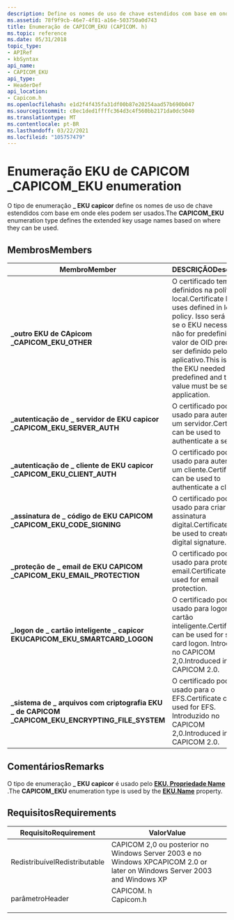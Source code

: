 ```yaml
---
description: Define os nomes de uso de chave estendidos com base em onde eles podem ser usados.
ms.assetid: 78f9f9cb-46e7-4f81-a16e-503750a0d743
title: Enumeração de CAPICOM_EKU (CAPICOM. h)
ms.topic: reference
ms.date: 05/31/2018
topic_type:
- APIRef
- kbSyntax
api_name:
- CAPICOM_EKU
api_type:
- HeaderDef
api_location:
- Capicom.h
ms.openlocfilehash: e1d2f4f435fa31df00b87e20254aad57b690b047
ms.sourcegitcommit: c8ec1ded1ffffc364d3c4f560bb2171da0dc5040
ms.translationtype: MT
ms.contentlocale: pt-BR
ms.lasthandoff: 03/22/2021
ms.locfileid: "105757479"
---
```

# <a name="capicom_eku-enumeration"></a><span data-ttu-id="f360d-103">Enumeração EKU de CAPICOM \_</span><span class="sxs-lookup"><span data-stu-id="f360d-103">CAPICOM\_EKU enumeration</span></span>

<span data-ttu-id="f360d-104">O tipo de enumeração **\_ EKU capicor** define os nomes de uso de chave estendidos com base em onde eles podem ser usados.</span><span class="sxs-lookup"><span data-stu-id="f360d-104">The **CAPICOM\_EKU** enumeration type defines the extended key usage names based on where they can be used.</span></span>

## <a name="members"></a><span data-ttu-id="f360d-105">Membros</span><span class="sxs-lookup"><span data-stu-id="f360d-105">Members</span></span>



| <span data-ttu-id="f360d-106">Membro</span><span class="sxs-lookup"><span data-stu-id="f360d-106">Member</span></span>                                     | <span data-ttu-id="f360d-107">DESCRIÇÃO</span><span class="sxs-lookup"><span data-stu-id="f360d-107">Description</span></span>                                                                                                                                                 | <span data-ttu-id="f360d-108">Valor</span><span class="sxs-lookup"><span data-stu-id="f360d-108">Value</span></span> |
|--------------------------------------------|-------------------------------------------------------------------------------------------------------------------------------------------------------------|-------|
| <span data-ttu-id="f360d-109">**\_outro EKU de CApicom \_**</span><span class="sxs-lookup"><span data-stu-id="f360d-109">**CAPICOM\_EKU\_OTHER**</span></span>                    | <span data-ttu-id="f360d-110">O certificado tem usos definidos na política local.</span><span class="sxs-lookup"><span data-stu-id="f360d-110">Certificate has uses defined in local policy.</span></span> <span data-ttu-id="f360d-111">Isso será usado se o EKU necessário não for predefinido e o valor de OID precisar ser definido pelo aplicativo.</span><span class="sxs-lookup"><span data-stu-id="f360d-111">This is used if the EKU needed is not predefined and the OID value must be set by the application.</span></span><br/> | <span data-ttu-id="f360d-112">0</span><span class="sxs-lookup"><span data-stu-id="f360d-112">0</span></span>     |
| <span data-ttu-id="f360d-113">**\_autenticação de \_ servidor de EKU capicor \_**</span><span class="sxs-lookup"><span data-stu-id="f360d-113">**CAPICOM\_EKU\_SERVER\_AUTH**</span></span>             | <span data-ttu-id="f360d-114">O certificado pode ser usado para autenticar um servidor.</span><span class="sxs-lookup"><span data-stu-id="f360d-114">Certificate can be used to authenticate a server.</span></span><br/>                                                                                                | <span data-ttu-id="f360d-115">1</span><span class="sxs-lookup"><span data-stu-id="f360d-115">1</span></span>     |
| <span data-ttu-id="f360d-116">**\_autenticação de \_ cliente de EKU capicor \_**</span><span class="sxs-lookup"><span data-stu-id="f360d-116">**CAPICOM\_EKU\_CLIENT\_AUTH**</span></span>             | <span data-ttu-id="f360d-117">O certificado pode ser usado para autenticar um cliente.</span><span class="sxs-lookup"><span data-stu-id="f360d-117">Certificate can be used to authenticate a client.</span></span><br/>                                                                                                | <span data-ttu-id="f360d-118">2</span><span class="sxs-lookup"><span data-stu-id="f360d-118">2</span></span>     |
| <span data-ttu-id="f360d-119">**\_assinatura de \_ código de EKU CAPICOM \_**</span><span class="sxs-lookup"><span data-stu-id="f360d-119">**CAPICOM\_EKU\_CODE\_SIGNING**</span></span>            | <span data-ttu-id="f360d-120">O certificado pode ser usado para criar uma assinatura digital.</span><span class="sxs-lookup"><span data-stu-id="f360d-120">Certificate can be used to create a digital signature.</span></span><br/>                                                                                           | <span data-ttu-id="f360d-121">3</span><span class="sxs-lookup"><span data-stu-id="f360d-121">3</span></span>     |
| <span data-ttu-id="f360d-122">**\_proteção de \_ email de EKU CAPICOM \_**</span><span class="sxs-lookup"><span data-stu-id="f360d-122">**CAPICOM\_EKU\_EMAIL\_PROTECTION**</span></span>        | <span data-ttu-id="f360d-123">O certificado pode ser usado para proteção de email.</span><span class="sxs-lookup"><span data-stu-id="f360d-123">Certificate can be used for email protection.</span></span><br/>                                                                                                    | <span data-ttu-id="f360d-124">4</span><span class="sxs-lookup"><span data-stu-id="f360d-124">4</span></span>     |
| <span data-ttu-id="f360d-125">**\_logon de \_ cartão inteligente \_ capicor EKU**</span><span class="sxs-lookup"><span data-stu-id="f360d-125">**CAPICOM\_EKU\_SMARTCARD\_LOGON**</span></span>         | <span data-ttu-id="f360d-126">O certificado pode ser usado para logon de cartão inteligente.</span><span class="sxs-lookup"><span data-stu-id="f360d-126">Certificate can be used for smart card logon.</span></span> <span data-ttu-id="f360d-127">Introduzido no CAPICOM 2,0.</span><span class="sxs-lookup"><span data-stu-id="f360d-127">Introduced in CAPICOM 2.0.</span></span><br/>                                                                         | <span data-ttu-id="f360d-128">5</span><span class="sxs-lookup"><span data-stu-id="f360d-128">5</span></span>     |
| <span data-ttu-id="f360d-129">**\_sistema de \_ arquivos com criptografia EKU \_ de CAPICOM \_**</span><span class="sxs-lookup"><span data-stu-id="f360d-129">**CAPICOM\_EKU\_ENCRYPTING\_FILE\_SYSTEM**</span></span> | <span data-ttu-id="f360d-130">O certificado pode ser usado para o EFS.</span><span class="sxs-lookup"><span data-stu-id="f360d-130">Certificate can be used for EFS.</span></span> <span data-ttu-id="f360d-131">Introduzido no CAPICOM 2,0.</span><span class="sxs-lookup"><span data-stu-id="f360d-131">Introduced in CAPICOM 2.0.</span></span><br/>                                                                                      | <span data-ttu-id="f360d-132">6</span><span class="sxs-lookup"><span data-stu-id="f360d-132">6</span></span>     |



## <a name="remarks"></a><span data-ttu-id="f360d-133">Comentários</span><span class="sxs-lookup"><span data-stu-id="f360d-133">Remarks</span></span>

<span data-ttu-id="f360d-134">O tipo de enumeração **\_ EKU capicor** é usado pelo [**EKU. Propriedade Name**](eku-name.md) .</span><span class="sxs-lookup"><span data-stu-id="f360d-134">The **CAPICOM\_EKU** enumeration type is used by the [**EKU.Name**](eku-name.md) property.</span></span>

## <a name="requirements"></a><span data-ttu-id="f360d-135">Requisitos</span><span class="sxs-lookup"><span data-stu-id="f360d-135">Requirements</span></span>



| <span data-ttu-id="f360d-136">Requisito</span><span class="sxs-lookup"><span data-stu-id="f360d-136">Requirement</span></span> | <span data-ttu-id="f360d-137">Valor</span><span class="sxs-lookup"><span data-stu-id="f360d-137">Value</span></span> |
|----------------------------|--------------------------------------------------------------------------------------|
| <span data-ttu-id="f360d-138">Redistribuível</span><span class="sxs-lookup"><span data-stu-id="f360d-138">Redistributable</span></span><br/> | <span data-ttu-id="f360d-139">CAPICOM 2,0 ou posterior no Windows Server 2003 e no Windows XP</span><span class="sxs-lookup"><span data-stu-id="f360d-139">CAPICOM 2.0 or later on Windows Server 2003 and Windows XP</span></span><br/>                |
| <span data-ttu-id="f360d-140">parâmetro</span><span class="sxs-lookup"><span data-stu-id="f360d-140">Header</span></span><br/>          | <dl> <span data-ttu-id="f360d-141"><dt>CAPICOM. h</dt></span><span class="sxs-lookup"><span data-stu-id="f360d-141"><dt>Capicom.h</dt></span></span> </dl> |



 

 




